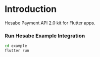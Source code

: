 # Introduction

Hesabe Payment API 2.0 kit for Flutter apps.


### Run Hesabe Example Integration 

```bash
cd example
flutter run
